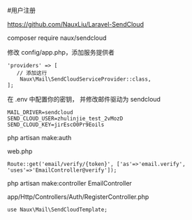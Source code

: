 #用户注册

https://github.com/NauxLiu/Laravel-SendCloud

composer require naux/sendcloud

修改 config/app.php，添加服务提供者
```
'providers' => [
   // 添加这行
    Naux\Mail\SendCloudServiceProvider::class,
];
```

在 .env 中配置你的密钥， 并修改邮件驱动为 sendcloud
```
MAIL_DRIVER=sendcloud
SEND_CLOUD_USER=zhulinjie_test_2vMozD
SEND_CLOUD_KEY=jirEscO0Pr9Eoils
```

php artisan make:auth

web.php
```
Route::get('email/verify/{token}', ['as'=>'email.verify', 'uses'=>'EmailController@verify']);
```

php artisan make:controller EmailController

app/Http/Controllers/Auth/RegisterController.php
```
use Naux\Mail\SendCloudTemplate;


```